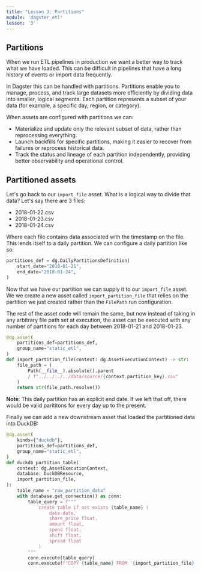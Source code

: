 ```yaml
---
title: "Lesson 3: Partitions"
module: 'dagster_etl'
lesson: '3'
---
```


## Partitions

When we run ETL pipelines in production we want a better way to track what we have loaded. This can be difficult in pipelines that have a long history of events or import data frequently.

In Dagster this can be handled with partitions. Partitions enable you to manage, process, and track large datasets more efficiently by dividing data into smaller, logical segments. Each partition represents a subset of your data (for example, a specific day, region, or category).

When assets are configured with partitions we can:

- Materialize and update only the relevant subset of data, rather than reprocessing everything.
- Launch backfills for specific partitions, making it easier to recover from failures or reprocess historical data.
- Track the status and lineage of each partition independently, providing better observability and operational control.

## Partitioned assets

Let's go back to our `import_file` asset. What is a logical way to divide that data? Let's say there are 3 files:

- 2018-01-22.csv
- 2018-01-23.csv
- 2018-01-24.csv

Where each file contains data associated with the timestamp on the file. This lends itself to a daily partition. We can configure a daily partition like so:

```python
partitions_def = dg.DailyPartitionsDefinition(
    start_date="2018-01-21",
    end_date="2018-01-24",
)
```

Now that we have our partition we can supply it to our `import_file` asset. We we create a new asset called `import_partition_file` that relies on the partition we just created rather than the `FilePath` run configuration.

The rest of the asset code will remain the same, but now instead of taking in any arbitrary file path set at execution, the asset can be executed with any number of partitions for each day between 2018-01-21 and 2018-01-23.

```python
@dg.asset(
    partitions_def=partitions_def,
    group_name="static_etl",
)
def import_partition_file(context: dg.AssetExecutionContext) -> str:
    file_path = (
        Path(__file__).absolute().parent
        / f"../../../../data/source/{context.partition_key}.csv"
    )
    return str(file_path.resolve())
```

**Note**: This daily partition has an explicit end date. If we left that off, there would be valid parititons for every day up to the present.

Finally we can add a new downstream asset that loaded the partitioned data into DuckDB:

```python
@dg.asset(
    kinds={"duckdb"},
    partitions_def=partitions_def,
    group_name="static_etl",
)
def duckdb_partition_table(
    context: dg.AssetExecutionContext,
    database: DuckDBResource,
    import_partition_file,
):
    table_name = "raw_partition_data"
    with database.get_connection() as conn:
        table_query = f"""
            create table if not exists {table_name} (
                date date,
                share_price float,
                amount float,
                spend float,
                shift float,
                spread float
            ) 
        """
        conn.execute(table_query)
        conn.execute(f"COPY {table_name} FROM '{import_partition_file}';")
```
